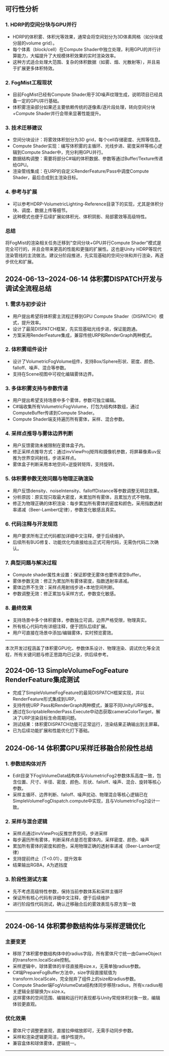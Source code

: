 ## 可行性分析

### 1. HDRP的空间分块与GPU并行
- HDRP的体积雾、体积光等效果，通常会将空间划分为3D体素网格（如分块或分层的volume grid）。
- 每个体素（block/cell）在Compute Shader中独立处理，利用GPU的并行计算能力，大幅提升了大规模体积效果的实时渲染效率。
- 这种方式适合处理大范围、复杂的体积数据（如雾、烟、光散射等），并且易于扩展更多体积特效。

### 2. FogMist工程现状
- 目前FogMist已经有Compute Shader用于3D噪声纹理生成，说明项目已经具备一定的GPU并行基础。
- 体积雾渲染部分如果还主要依赖传统的逐像素/逐片段处理，转向空间分块+Compute Shader并行会带来显著性能提升。

### 3. 技术迁移建议
- 空间分块设计：将雾效体积划分为3D grid，每个cell存储密度、光照等信息。
- Compute Shader实现：编写体积雾的主循环、光线步进、密度采样等核心逻辑到Compute Shader中，充分利用GPU并行。
- 数据结构调整：需要将部分C#端的体积数据、参数等通过Buffer/Texture传递给GPU。
- 渲染管线集成：在URP的自定义RenderFeature/Pass中调度Compute Shader，最后合成到主渲染目标。

### 4. 参考与扩展
- 可以参考HDRP-VolumetricLighting-Reference目录下的实现，尤其是体积分块、调度、数据上传等细节。
- 这种模式也便于后续扩展如体积光、体积阴影、局部雾效等高级特性。

### 总结
将FogMist的渲染相关任务迁移到"空间分块+GPU并行Compute Shader"模式是完全可行的，并且会带来更高的性能和更强的扩展性。这也是Unity HDRP等现代渲染管线的主流做法。建议分阶段推进，先实现基础的空间分块和并行渲染，再逐步优化和扩展。

## 2024-06-13~2024-06-14 体积雾DISPATCH开发与调试全流程总结

### 1. 需求与初步设计
- 用户提出希望将体积雾主流程迁移到GPU Compute Shader（DISPATCH）模式，提升效率。
- 设计了最简DISPATCH框架，先实现基础光线步进，保证能跑通。
- 方案采用RenderFeature集成，兼容传统URP和RenderGraph两种模式。

### 2. 体积雾组件设计
- 设计了VolumetricFogVolume组件，支持Box/Sphere形状、密度、颜色、falloff、噪声、混合等参数。
- 支持在Scene视图中可视化编辑雾体边界。

### 3. 多体积雾支持与参数传递
- 用户提出希望支持场景中多个雾体，参数可独立编辑。
- C#端收集所有VolumetricFogVolume，打包为结构体数组，通过ComputeBuffer传递到Compute Shader。
- Compute Shader端支持遍历所有雾体，采样、混合参数。

### 4. 采样点推导与雾体边界判断
- 用户反馈雾效未被限制在雾体盒子内。
- 修正采样点推导方式：通过invViewProj矩阵和摄像机参数，将屏幕像素uv反推为世界空间射线，步进采样点。
- 雾体盒子判断采用本地空间+逆旋转矩阵，支持旋转。

### 5. 体积雾参数无效问题与物理正确渲染
- 用户反馈density、noiseIntensity、falloffDistance等参数调整无明显效果。
- 分析原因：原实现只取最大密度，未累加所有雾体，且累加方式不物理。
- 修正为物理正确的体积渲染：每步累加所有雾体的密度和颜色，采用指数透射率递减（Beer-Lambert定律），参数变化敏感且真实。

### 6. 代码注释与开发规范
- 用户要求所有正式代码都加详细中文注释，便于后续维护。
- 后续所有BUG修复、功能优化均直接给出正式可用代码，无需伪代码二次确认。

### 7. 典型问题与解决过程
- Compute shader属性未设置：保证即使无雾体也要传递空Buffer。
- 雾体参数无效：修正为累加所有雾体密度，指数透射率递减。
- 雾体边界不生效：采样点用射线步进+本地空间判断。
- 参数调整无效：修正累加与采样方式，参数变化敏感。

### 8. 最终效果
- 支持场景中多个体积雾体，参数独立可调，边界严格受限，物理真实。
- 所有核心代码均有详细注释，便于团队后续扩展。
- 用户可直接在场景中添加/编辑雾体，实时预览雾效。

---
本次开发过程涵盖了体积雾GPU化、参数体系设计、物理渲染、调试优化等全流程，所有关键问题与修正思路均已记录，供后续参考。

## 2024-06-13 SimpleVolumeFogFeature RenderFeature集成测试

- 完成了SimpleVolumeFogFeature的最简DISPATCH框架实现，并以RenderFeature形式集成到URP。
- 支持传统URP Pass和RenderGraph两种模式，兼容不同Unity/URP版本。
- 通过在ScriptableRenderPass.Execute中动态获取cameraColorTarget，解决了URP渲染目标生命周期问题。
- 测试结果：体积雾DISPATCH功能可正常运行，渲染结果正确输出到主屏幕。
- 已为后续功能扩展和性能优化打下基础。

## 2024-06-14 体积雾GPU采样迁移融合阶段性总结

### 1. 参数结构体对齐
- Edit目录下FogVolumeData结构体与VolumetricFog2参数体系高度一致，包含位置、尺寸、半径、密度、颜色、形状、falloff、噪声、混合、旋转等核心参数。
- 采样主循环、边界判断、falloff、噪声扰动、物理混合等核心逻辑已在SimpleVolumeFogDispatch.compute中实现，且与VolumetricFog2设计一致。

### 2. 采样与混合逻辑
- 采样点通过invViewProj反推世界空间，步进采样
- 每步遍历所有雾体，判断采样点是否在雾体内，采样密度、颜色、噪声
- 累加所有雾体的密度和颜色，采用物理正确的透射率递减（Beer-Lambert定律）
- 支持提前终止（T<0.01），提升效率
- 结果输出RGBA，A为遮挡度

### 3. 阶段性测试方案
- 先不考虑高级特性参数，保持当前参数体系和采样主循环
- 保证所有核心代码有详细中文注释，便于后续维护
- 进行阶段性代码测试，确认迁移融合后的雾效表现与原方案一致

---

## 2024-06-14 体积雾参数结构体与采样逻辑优化

### 主要变更
- 移除了体积雾参数结构体中的radius字段，所有雾体尺寸统一由GameObject的transform.localScale控制。
- 采样逻辑中，球体雾体的半径直接用size.x，无需单独radius参数。
- C#端PrepareFogBuffer方法中，size字段直接赋值为transform.localScale，完全抛弃了组件上的size和radius参数。
- Compute Shader端FogVolumeData结构体同步移除radius，所有v.radius相关逻辑全部替换为v.size.x。
- 这样雾体的空间范围、编辑和运行时表现都与Unity常规体积对象一致，编辑体验更直观。

### 优化效果
- 雾体尺寸调整更直观，直接拉伸缩放即可，无需手动同步参数。
- 采样和渲染逻辑更简洁，维护性提升。
- 兼容盒体和球体雾体，逻辑统一。

---



